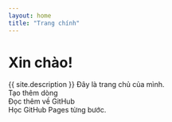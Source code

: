 ```yaml
---
layout: home
title: "Trang chính"
---
```


# Xin chào!
{{ site.description }}
Đây là trang chủ của mình.  
Tạo thêm dòng  
Đọc thêm về GitHub  
Học GitHub Pages từng bước.

